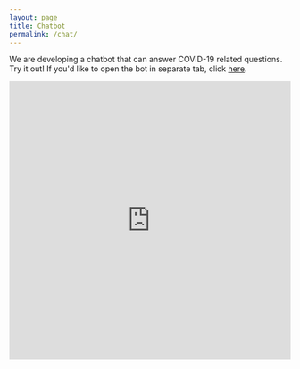 ```yaml
---
layout: page
title: Chatbot
permalink: /chat/
---
```


We are developing a chatbot that can answer COVID-19 related questions. Try it out!
If you'd like to open the bot in separate tab, click <a href="https://arpansahoo.github.io/jhu-covid19bot-web/" target="_blank">here</a>.

<iframe
  src="https://arpansahoo.github.io/jhu-covid19bot-web/"
  style="width:100%; height:500px;"
  frameborder="0"
></iframe>